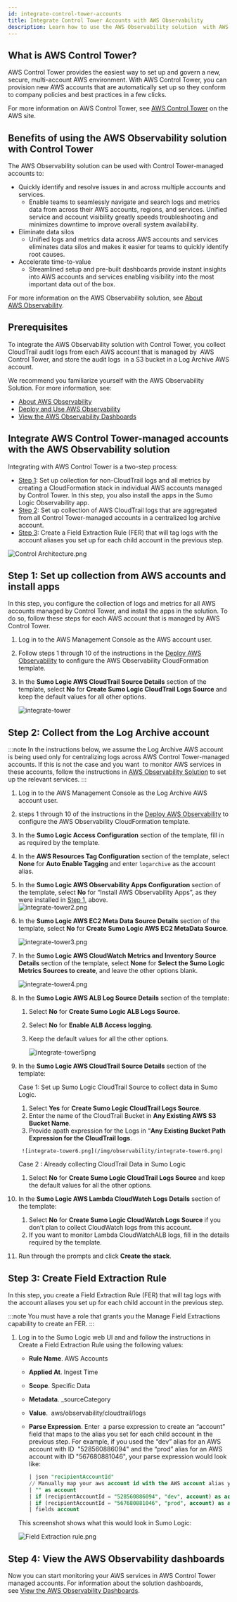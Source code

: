 ```yaml
---
id: integrate-control-tower-accounts
title: Integrate Control Tower Accounts with AWS Observability
description: Learn how to use the AWS Observability solution  with AWS Control Tower-managed accounts
---
```


## What is AWS Control Tower?

AWS Control Tower provides the easiest way to set up and govern a new, secure, multi-account AWS environment. With AWS Control Tower, you can provision new AWS accounts that are automatically set up so they conform to company policies and best practices in a few clicks.

For more information on AWS Control Tower, see [AWS Control Tower](https://aws.amazon.com/controltower/) on the AWS site. 

## Benefits of using the AWS Observability solution with Control Tower

The AWS Observability solution can be used with Control Tower-managed accounts to: 

* Quickly identify and resolve issues in and across multiple accounts and services.
    * Enable teams to seamlessly navigate and search logs and metrics data from across their AWS accounts, regions, and services. Unified service and account visibility greatly speeds troubleshooting and minimizes downtime to improve overall system availability.
* Eliminate data silos
    * Unified logs and metrics data across AWS accounts and services eliminates data silos and makes it easier for teams to quickly identify root causes. 
* Accelerate time-to-value
    * Streamlined setup and pre-built dashboards provide instant insights into AWS accounts and services enabling visibility into the most important data out of the box.  

For more information on the AWS Observability solution, see [About AWS Observability](/docs/observability/aws/deploy-use-aws-observability).

## Prerequisites

To integrate the AWS Observability solution with Control Tower, you collect CloudTrail audit logs from each AWS account that is managed by  AWS Control Tower, and store the audit logs  in a S3 bucket in a Log Archive AWS account. 

We recommend you familiarize yourself with the AWS Observability Solution. For more information, see:

* [About AWS Observability](docs/observability/aws/about.md)
* [Deploy and Use AWS Observability](/docs/observability/aws/deploy-use-aws-observability)
* [View the AWS Observability Dashboards](../deploy-use-aws-observability/view-aws-observability-solution-dashboards.md)

## Integrate AWS Control Tower-managed accounts with the AWS Observability solution

Integrating with AWS Control Tower is a two-step process: 

* [Step 1](#step-1-set-up-collection-from-aws-accounts-and-install-apps): Set up collection for non-CloudTrail logs and all metrics by creating a CloudFormation stack in individual AWS accounts managed by Control Tower. In this step, you also install the apps in the Sumo Logic Observability app. 
* [Step 2](#step-2-collect-from-the-log-archive-account): Set up collection of AWS CloudTrail logs that are aggregated from all Control Tower-managed accounts in a centralized log archive account.
* [Step 3](#step-3-create-field-extraction-rule): Create a Field Extraction Rule (FER) that will tag logs with the account aliases you set up for each child account in the previous step.    

![Control Architecture.png](/img/observability/Control-Architecture.png)

## Step 1: Set up collection from AWS accounts and install apps 

In this step, you configure the collection of logs and metrics for all AWS accounts managed by Control Tower, and install the apps in the solution. To do so, follow these steps for each AWS account that is managed by AWS Control Tower.

1. Log in to the AWS Management Console as the AWS account user.
1. Follow steps 1 through 10 of the instructions in the [Deploy AWS Observability](/docs/observability/aws/deploy-use-aws-observability) to configure the AWS Observability CloudFormation template.
1. In the **Sumo Logic AWS CloudTrail Source Details** section of the template, select **No** for **Create Sumo Logic CloudTrail Logs Source** and keep the default values for all other options.  

    ![integrate-tower](/img/observability/integrate-tower1.png)

## Step 2: Collect from the Log Archive account

:::note
In the instructions below, we assume the Log Archive AWS account is being used only for centralizing logs across AWS Control Tower-managed accounts. If this is not the case and you want  to monitor AWS services in these accounts, follow the instructions in [AWS Observability Solution](/docs/observability/aws/) to set up the relevant services.
:::

1. Log in to the AWS Management Console as the Log Archive AWS account user.
1. steps 1 through 10 of the instructions in the [Deploy AWS Observability](/docs/observability/aws/deploy-use-aws-observability) to configure the AWS Observability CloudFormation template.
1. In the **Sumo Logic Access Configuration** section of the template, fill in as required by the template.
1. In the **AWS Resources Tag Configuration** section of the template, select **None** for **Auto Enable Tagging** and enter `logarchive` as the account alias.
1. In the **Sumo Logic AWS Observability Apps Configuration** section of the template, select **No** for “Install AWS Observability Apps”, as they were installed in [Step 1](#step-1-set-up-collection-from-aws-accounts-and-install-apps), above.    
    ![integrate-tower2.png](/img/observability/integrate-tower2.png)
1. In the **Sumo Logic AWS EC2 Meta Data Source Details** section of the template, select **No** for **Create Sumo Logic AWS EC2 MetaData Source**. 

    ![integrate-tower3.png](/img/observability/integrate-tower3.png)

1. In the **Sumo Logic AWS CloudWatch Metrics and Inventory Source Details** section of the template, select **None** for **Select the Sumo Logic Metrics Sources to create**, and leave the other options blank.  

    ![integrate-tower4.png](/img/observability/integrate-tower4.png)

1. In the **Sumo Logic AWS ALB Log Source Details** section of the template:

    1. Select **No** for **Create Sumo Logic ALB Logs Source.**
    1. Select **No** for **Enable ALB Access logging**.
    1. Keep the default values for all the other options.  

        ![integrate-tower5png](/img/observability/integrate-tower5.png)

1. In the **Sumo Logic AWS CloudTrail Source Details** section of the template:

    Case 1: Set up Sumo Logic CloudTrail Source to collect data in Sumo Logic.

      1. Select **Yes** for **Create Sumo Logic CloudTrail Logs Source**.
      1. Enter the name of the CloudTrail Bucket in **Any Existing AWS S3 Bucket Name**.
      1. Provide apath expression for the Logs in “**Any Existing Bucket Path Expression for the CloudTrail logs**.  

        ![integrate-tower6.png](/img/observability/integrate-tower6.png)

    Case 2 : Already collecting CloudTrail Data in Sumo Logic

      1. Select **No** for **Create Sumo Logic CloudTrail Logs Source** and keep the default values for all the other options.

1. In the **Sumo Logic AWS Lambda CloudWatch Logs Details** section of the template:

   1. Select **No** for **Create Sumo Logic CloudWatch Logs Source** if you don’t plan to collect CloudWatch logs from this account.
   1. If you want to monitor Lambda CloudWatchALB logs, fill in the details required by the template.

1. Run through the prompts and click **Create the stack**.

## Step 3: Create Field Extraction Rule

In this step, you create a Field Extraction Rule (FER) that will tag logs with the account aliases you set up for each child account in the previous step.  

:::note
You must have a role that grants you the Manage Field Extractions capability to create an FER.
:::

1. Log in to the Sumo Logic web UI and and follow the instructions in Create a Field Extraction Rule using the following values: 
    * **Rule Name**. AWS Accounts
    * **Applied At**. Ingest Time
    * **Scope**. Specific Data
    * **Metadata**. \_sourceCategory 
    * **Value**.  aws/observability/cloudtrail/logs
    * **Parse Expression**. Enter  a parse expression to create an “account” field that maps to the alias you set for each child account in the previous step. For example, if you used the “dev” alias for an AWS account with ID  "528560886094" and the “prod” alias for an AWS account with ID "567680881046", your parse expression would look like:   

        ```sql
        | json "recipientAccountId"
        // Manually map your aws account id with the AWS account alias you setup earlier for individual child account
        | "" as account
        | if (recipientAccountId = "528560886094", "dev", account) as account
        | if (recipientAccountId = "567680881046", "prod", account) as account
        | fields account
        ```

    This screenshot shows what this would look in Sumo Logic:  

    ![Field Extraction rule.png](/img/observability/Field-Extraction-rule.png)

## Step 4: View the AWS Observability dashboards

Now you can start monitoring your AWS services in AWS Control Tower managed accounts. For information about the solution dashboards, see [View the AWS Observability Dashboards](../deploy-use-aws-observability/view-aws-observability-solution-dashboards.md).
